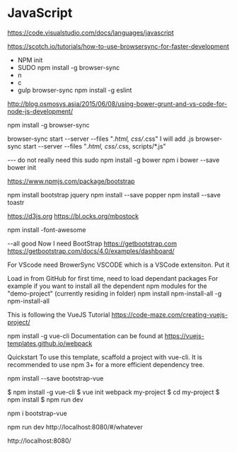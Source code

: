 # JavaScript




https://code.visualstudio.com/docs/languages/javascript  



https://scotch.io/tutorials/how-to-use-browsersync-for-faster-development

 -  NPM init 
 -  SUDO npm install -g browser-sync
 - n
 - c
 - gulp browser-sync
npm install -g eslint

http://blog.osmosys.asia/2015/06/08/using-bower-grunt-and-vs-code-for-node-js-development/

npm install -g browser-sync

browser-sync start --server --files "*.html, css/*.css"
I will add .js
browser-sync start --server --files "*.html, css/*.css, scripts/*.js"

--- do not really need this
sudo npm install -g bower
npm i bower --save 
bower init 

https://www.npmjs.com/package/bootstrap

npm install bootstrap
jquery
npm install --save popper
npm install --save toastr


https://d3js.org
https://bl.ocks.org/mbostock 

npm install -font-awesome

--all good
Now I need BootStrap
https://getbootstrap.com
https://getbootstrap.com/docs/4.0/examples/dashboard/


For VScode need
BrowerSync VSCODE which is a VSCode extensiton.  Put it 


Load in from GitHub for first time, need to load dependant packages
For example if you want to install all the dependent npm modules for the "demo-project" (currently residing in folder)
npm install npm-install-all -g
npm-install-all



This is following the VueJS Tutorial
https://code-maze.com/creating-vuejs-project/

npm install -g vue-cli
Documentation can be found at https://vuejs-templates.github.io/webpack

Quickstart
To use this template, scaffold a project with vue-cli. It is recommended to use npm 3+ for a more efficient dependency tree.

npm install --save bootstrap-vue 

$ npm install -g vue-cli
$ vue init webpack my-project
$ cd my-project
$ npm install
$ npm run dev


npm i bootstrap-vue

npm run dev
http://localhost:8080/#/whatever

http://localhost:8080/
